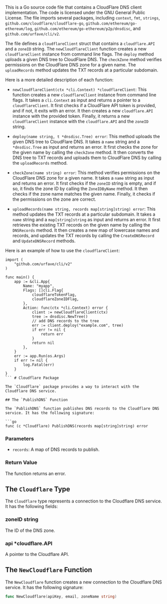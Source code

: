 This is a Go source code file that contains a CloudFlare DNS client implementation. The code is licensed under the GNU General Public License. The file imports several packages, including `context`, `fmt`, `strings`, `github.com/cloudflare/cloudflare-go`, `github.com/ethereum/go-ethereum/log`, `github.com/ethereum/go-ethereum/p2p/dnsdisc`, and `github.com/urfave/cli/v2`.

The file defines a `cloudflareClient` struct that contains a `cloudflare.API` and a `zoneID` string. The `newCloudflareClient` function creates a new `cloudflareClient` instance from command line flags. The `deploy` method uploads a given DNS tree to CloudFlare DNS. The `checkZone` method verifies permissions on the CloudFlare DNS zone for a given name. The `uploadRecords` method updates the TXT records at a particular subdomain.

Here is a more detailed description of each function:

- `newCloudflareClient(ctx *cli.Context) *cloudflareClient`: This function creates a new `cloudflareClient` instance from command line flags. It takes a `cli.Context` as input and returns a pointer to a `cloudflareClient`. It first checks if a CloudFlare API token is provided, and if not, it exits with an error. It then creates a new `cloudflare.API` instance with the provided token. Finally, it returns a new `cloudflareClient` instance with the `cloudflare.API` and the `zoneID` string.

- `deploy(name string, t *dnsdisc.Tree) error`: This method uploads the given DNS tree to CloudFlare DNS. It takes a `name` string and a `*dnsdisc.Tree` as input and returns an error. It first checks the zone for the given name by calling the `checkZone` method. It then converts the DNS tree to TXT records and uploads them to CloudFlare DNS by calling the `uploadRecords` method.

- `checkZone(name string) error`: This method verifies permissions on the CloudFlare DNS zone for a given name. It takes a `name` string as input and returns an error. It first checks if the `zoneID` string is empty, and if so, it finds the zone ID by calling the `ZoneIDByName` method. It then checks if the zone name matches the given name. Finally, it checks if the permissions on the zone are correct.

- `uploadRecords(name string, records map[string]string) error`: This method updates the TXT records at a particular subdomain. It takes a `name` string and a `map[string]string` as input and returns an error. It first retrieves the existing TXT records on the given name by calling the `DNSRecords` method. It then creates a new map of lowercase names and records, and updates the TXT records by calling the `CreateDNSRecord` and `UpdateDNSRecord` methods.

Here is an example of how to use the `cloudflareClient`:

```
import (
    "github.com/urfave/cli/v2"
)

func main() {
    app := &cli.App{
        Name: "myapp",
        Flags: []cli.Flag{
            cloudflareTokenFlag,
            cloudflareZoneIDFlag,
        },
        Action: func(ctx *cli.Context) error {
            client := newCloudflareClient(ctx)
            tree := dnsdisc.NewTree()
            // add DNS records to the tree
            err := client.deploy("example.com", tree)
            if err != nil {
                return err
            }
            return nil
        },
    }
    err := app.Run(os.Args)
    if err != nil {
        log.Fatal(err)
    }
}
``` # Cloudflare Package

The `Cloudflare` package provides a way to interact with the Cloudflare DNS service.

## The `PublishDNS` Function

The `PublishDNS` function publishes DNS records to the Cloudflare DNS service. It has the following signature:

```go
func (c *Cloudflare) PublishDNS(records map[string]string) error
```

### Parameters

- `records`: A map of DNS records to publish.

### Return Value

The function returns an error.

## The `Cloudflare` Type

The `Cloudflare` type represents a connection to the Cloudflare DNS service. It has the following fields:

### zoneID string

The ID of the DNS zone.

### api *cloudflare.API

A pointer to the Cloudflare API.

## The `NewCloudflare` Function

The `NewCloudflare` function creates a new connection to the Cloudflare DNS service. It has the following signature:

```go
func NewCloudflare(apiKey, email, zoneName string)